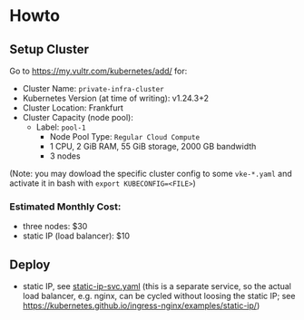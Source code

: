 # Howto

## Setup Cluster

Go to <https://my.vultr.com/kubernetes/add/> for:

- Cluster Name: `private-infra-cluster`
- Kubernetes Version (at time of writing): v1.24.3+2
- Cluster Location: Frankfurt
- Cluster Capacity (node pool):
  - Label: `pool-1`
    - Node Pool Type: `Regular Cloud Compute`
    - 1 CPU, 2 GiB RAM, 55 GiB storage, 2000 GB bandwidth
    - 3 nodes

(Note: you may dowload the specific cluster config to some `vke-*.yaml` and activate it in bash with `export KUBECONFIG=<FILE>`)

### Estimated Monthly Cost:

- three nodes: $30
- static IP (load balancer): $10

## Deploy

- static IP, see [static-ip-svc.yaml](kustomization/base/static-ip-svc.yaml)
  (this is a separate service, so the actual load balancer, e.g. nginx, can be cycled without loosing the static IP;
  see <https://kubernetes.github.io/ingress-nginx/examples/static-ip/>)
